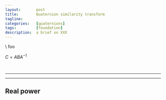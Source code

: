 ```yaml
---
layout:       post
title:        Quaternion similarity transform
tagline:      
categories:   [quaternions]
tags:         [foundation]
description:  a brief on XXX
---
```


\\
foo

$C = ABA^{-1}$


<br>

------

------

Real power
------

